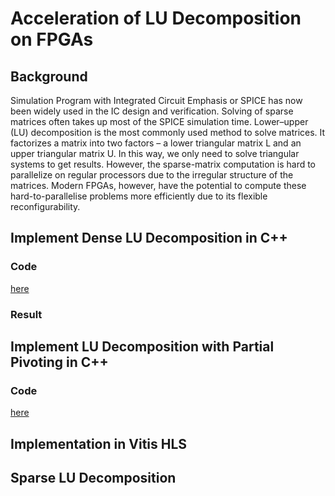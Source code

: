 # Acceleration of LU Decomposition on FPGAs

## Background
Simulation Program with Integrated Circuit Emphasis or SPICE has now been widely used in the IC design and verification. Solving of sparse matrices often takes up most of the SPICE simulation time. Lower–upper (LU) decomposition is the most commonly used method to solve matrices. It factorizes a matrix into two factors – a lower triangular matrix L and an upper triangular matrix U. In this way, we only need to solve triangular systems to get results. However, the sparse-matrix computation is hard to parallelize on regular processors due to the irregular structure of the matrices. Modern FPGAs, however, have the potential to compute these hard-to-parallelise problems more efficiently due to its flexible reconfigurability.

## Implement Dense LU Decomposition in C++
### Code
  [here](C/vector2D2.cpp)

### Result

## Implement LU Decomposition with Partial Pivoting in C++
### Code
  [here](C/lupivot_cmd.cpp)

## Implementation in Vitis HLS


## Sparse LU Decomposition